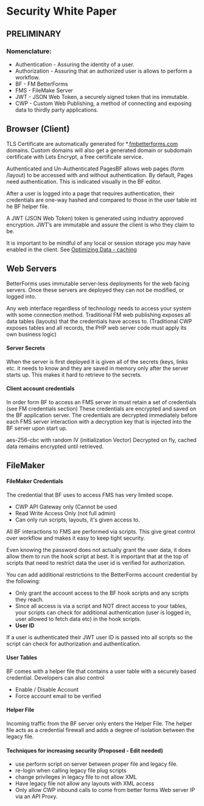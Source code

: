 # Security White Paper

## PRELIMINARY

### Nomenclature:

* Authentication - Assuring the identity of a user.
* Authorization - Assuring that an authorized user is allows to perform a workflow.
* BF - FM BetterForms
* FMS - FileMake Server
* JWT - JSON Web Token, a securely signed token that ins immutable.
* CWP - Custom Web Publishing, a method of connecting and exposing data to thirdly party applications.

## Browser (Client)

TLS Certificate are automatically generated for \*.[fmbetterforms.com](http://fmbetterforms.com/) domains. Custom domains will also get a generated domain or subdomain certificate with Lets Encrypt, a free certificate service.

Authenticated and Un-Authenticated PagesBF allows web pages (form /layout) to be accessed with and without authentication. By default, Pages need authentication. This is indicated visually in the BF editor.

After a user is logged into a page that requires authentication, their credentials are one-way hashed and compared to those in the user table int he BF helper file.

A JWT (JSON Web Token) token is generated using industry approved encryption. JWT’s are immutable and assure the client is who they claim to be.

It is important to be mindful of any local or session storage you may have enabled in the client. See [Optimizing Data - caching](https://app.gitbook.com/s/-LKI28WjQukQ2x6JNpYA-4045043681/usage/design-patterns-and-debugging/optimization)

## Web Servers

BetterForms uses immutable server-less deployments for the web facing servers. Once these servers are deployed they can not be modified, or logged into.

Any web interface regardless of technology needs to access your system with some connection method. Traditional FM web publishing exposes all data tables (layouts) that the credentials have access to. (Traditional CWP exposes tables and all records, the PHP web server code must apply its own business logic)

#### Server Secrets

When the server is first deployed it is given all of the secrets (keys, links etc. it needs to know and they are saved in memory only after the server starts up. This makes it hard to retrieve to the secrets.

#### Client account credentials

In order form BF to access an FMS server in must retain a set of credentials (see FM credentials section) These credentials are encrypted and saved on the BF application server. The credentials are decrypted immediately before each FMS server interaction with a decryption key that is injected into the BF server upon start up.

aes-256-cbc with random IV (initialization Vector) Decrypted on fly, cached data remains encrypted until retrieved.

## FileMaker

#### FileMaker Credentials

The credential that BF uses to access FMS has very limited scope.

* CWP API Gateway only (Cannot be used
* Read Write Access Only (not full admin)
* Can only run scripts, layouts, it's given access to.

All BF interactions to FMS are performed via scripts. This give great control over workflow and makes it easy to keep tight security.

Even knowing the password does not actually grant the user data, it does allow them to run the hook script at best. It is important that at the top of scripts that need to restrict data the user id is verified for authorization.

You can add additional restrictions to the BetterForms account credential by the following:

* Only grant the account access to the BF hook scripts and any scripts they reach.
* Since all access is via a script and NOT direct access to your tables, your scripts can check for additional authentication (user is logged in, user allowed to fetch data etc) in the hook scripts.
* **User ID**

If a user is authenticated their JWT user ID is passed into all scripts so the script can check for authorization and authentication.

#### User Tables

BF comes with a helper file that contains a user table with a securely based credential. Developers can also control

* Enable / Disable Account
* Force account email to be verified

#### Helper File

Incoming traffic from the BF server only enters the Helper File. The helper file acts as a credential firewall and adds a degree of isolation between the legacy file.

#### Techniques for increasing security (Proposed - Edit needed)

* use perform script on server between proper file and legacy file.
* re-login when calling legacy file plug scripts
* change privileges in legacy file to not allow XML
* Have legacy file not allow any layouts with XML access
* Only allow CWP inbound calls to come from better forms Web server IP via an API Proxy.
